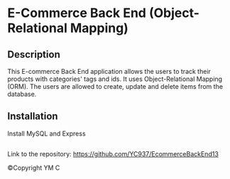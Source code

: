 # E-Commerce Back End (Object-Relational Mapping)

## Description

This E-commerce Back End application allows the users to track their products with categories' tags and ids. It uses Object-Relational Mapping (ORM). The users are allowed to create, update and delete items from the database.

## Installation

Install MySQL and Express

## 
Link to the repository: https://github.com/YC937/EcommerceBackEnd13



&copy;Copyright YM C
